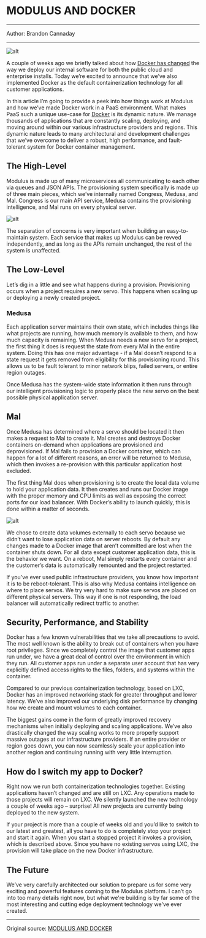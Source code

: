 # MODULUS AND DOCKER

---

Author: Brandon Cannaday

---

![alt](http://resource.docker.cn/modulus-docker.png)

A couple of weeks ago we briefly talked about how [Docker has changed](http://blog.modulus.io/docker-and-the-future-of-paas) the way we deploy our internal software for both the public cloud and enterprise installs. Today we’re excited to announce that we’ve also implemented Docker as the default containerization technology for all customer applications.

In this article I’m going to provide a peek into how things work at Modulus and how we’ve made Docker work in a PaaS environment. What makes PaaS such a unique use-case for [Docker](https://www.docker.com/) is its dynamic nature. We manage thousands of applications that are constantly scaling, deploying, and moving around within our various infrastructure providers and regions. This dynamic nature leads to many architectural and development challenges that we’ve overcome to deliver a robust, high performance, and fault-tolerant system for Docker container management.

## The High-Level

Modulus is made up of many microservices all communicating to each other via queues and JSON APIs. The provisioning system specifically is made up of three main pieces, which we’ve internally named Congress, Medusa, and Mal. Congress is our main API service, Medusa contains the provisioning intelligence, and Mal runs on every physical server.

![alt](http://resource.docker.cn/modulus-high-level.png)

The separation of concerns is very important when building an easy-to-maintain system. Each service that makes up Modulus can be revved independently, and as long as the APIs remain unchanged, the rest of the system is unaffected.

## The Low-Level

Let’s dig in a little and see what happens during a provision. Provisioning occurs when a project requires a new servo. This happens when scaling up or deploying a newly created project.

### Medusa

Each application server maintains their own state, which includes things like what projects are running, how much memory is available to them, and how much capacity is remaining. When Medusa needs a new servo for a project, the first thing it does is request the state from every Mal in the entire system. Doing this has one major advantage - if a Mal doesn’t respond to a state request it gets removed from eligibility for this provisioning round. This allows us to be fault tolerant to minor network blips, failed servers, or entire region outages.

Once Medusa has the system-wide state information it then runs through our intelligent provisioning logic to properly place the new servo on the best possible physical application server.

## Mal

Once Medusa has determined where a servo should be located it then makes a request to Mal to create it. Mal creates and destroys Docker containers on-demand when applications are provisioned and deprovisioned. If Mal fails to provision a Docker container, which can happen for a lot of different reasons, an error will be returned to Medusa, which then invokes a re-provision with this particular application host excluded.

The first thing Mal does when provisioning is to create the local data volume to hold your application data. It then creates and runs our Docker image with the proper memory and CPU limits as well as exposing the correct ports for our load balancer. With Docker’s ability to launch quickly, this is done within a matter of seconds.

![alt](http://resource.docker.cn/modulus-low-level.png)

We chose to create data volumes externally to each servo because we didn’t want to lose application data on server reboots. By default any changes made to a Docker image that aren’t committed are lost when the container shuts down. For all data except customer application data, this is the behavior we want. On a reboot, Mal simply restarts every container and the customer’s data is automatically remounted and the project restarted.

If you’ve ever used public infrastructure providers, you know how important it is to be reboot-tolerant. This is also why Medusa contains intelligence on where to place servos. We try very hard to make sure servos are placed on different physical servers. This way if one is not responding, the load balancer will automatically redirect traffic to another.

## Security, Performance, and Stability

Docker has a few known vulnerabilities that we take all precautions to avoid. The most well known is the ability to break out of containers when you have root privileges. Since we completely control the image that customer apps run under, we have a great deal of control over the environment in which they run. All customer apps run under a separate user account that has very explicitly defined access rights to the files, folders, and systems within the container.

Compared to our previous containerization technology, based on LXC, Docker has an improved networking stack for greater throughput and lower latency. We’ve also improved our underlying disk performance by changing how we create and mount volumes to each container.

The biggest gains come in the form of greatly improved recovery mechanisms when initially deploying and scaling applications. We’ve also drastically changed the way scaling works to more properly support massive outages at our infrastructure providers. If an entire provider or region goes down, you can now seamlessly scale your application into another region and continuing running with very little interruption.

## How do I switch my app to Docker?

Right now we run both containerization technologies together. Existing applications haven’t changed and are still on LXC. Any operations made to those projects will remain on LXC. We silently launched the new technology a couple of weeks ago – surprise! All new projects are currently being deployed to the new system.

If your project is more than a couple of weeks old and you’d like to switch to our latest and greatest, all you have to do is completely stop your project and start it again. When you start a stopped project it invokes a provision, which is described above. Since you have no existing servos using LXC, the provision will take place on the new Docker infrastructure.

## The Future

We’ve very carefully architected our solution to prepare us for some very exciting and powerful features coming to the Modulus platform. I can’t go into too many details right now, but what we're building is by far some of the most interesting and cutting edge deployment technology we've ever created.

---

Original source: [MODULUS AND DOCKER](http://blog.modulus.io/modulus-and-docker)